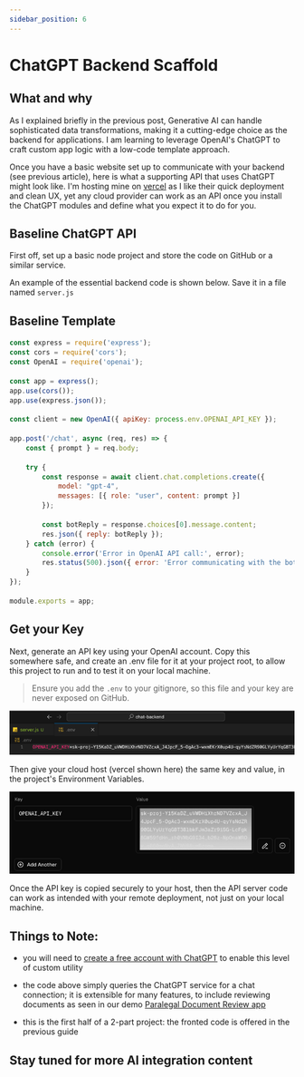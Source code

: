```yaml
---
sidebar_position: 6
---
```


# ChatGPT Backend Scaffold

## What and why

As I explained briefly in the previous post, Generative AI can handle sophisticated data transformations, making it a cutting-edge choice as the backend for applications. I am learning to leverage OpenAI's ChatGPT to craft custom app logic with a low-code template approach.

Once you have a basic website set up to communicate with your backend (see previous article), here is what a supporting API that uses ChatGPT might look like. I'm hosting mine on [vercel](https://www.vercel.com) as I like their quick deployment and clean UX, yet any cloud provider can work as an API once you install the ChatGPT modules and define what you expect it to do for you.

## Baseline ChatGPT API

First off, set up a basic node project and store the code on GitHub or a similar service.

An example of the essential backend code is shown below. Save it in a file named ```server.js``` 

## Baseline Template

```js
const express = require('express');
const cors = require('cors');
const OpenAI = require('openai');

const app = express();
app.use(cors());
app.use(express.json());

const client = new OpenAI({ apiKey: process.env.OPENAI_API_KEY });

app.post('/chat', async (req, res) => {
    const { prompt } = req.body;
    
    try {
        const response = await client.chat.completions.create({
            model: "gpt-4",
            messages: [{ role: "user", content: prompt }]
        });

        const botReply = response.choices[0].message.content;
        res.json({ reply: botReply });
    } catch (error) {
        console.error('Error in OpenAI API call:', error);
        res.status(500).json({ error: 'Error communicating with the bot' });
    }
});

module.exports = app;
```

## Get your Key

Next, generate an API key using your OpenAI account. Copy this somewhere safe, and create an .env file for it at your project root, to allow this project to run and to test it on your local machine. 


> Ensure you add the ```.env``` to your gitignore, so this file and your key are never exposed on GitHub.

![API-key-demo-1](./key-demo1.png)

Then give your cloud host (vercel shown here) the same key and value, in the project's Environment Variables.

![API-key-demo-2](./key-demo2.png)

Once the API key is copied securely to your host, then the API server code can work as intended with your remote deployment, not just on your local machine.


## Things to Note:

- you will need to [create a free account with ChatGPT](https://platform.openai.com/signup) to enable this level of custom utility

- the code above simply queries the ChatGPT service for a chat connection; it is extensible for many features, to include reviewing documents as seen in our demo [Paralegal Document Review app](https://jacks.media/docreview)

- this is the first half of a 2-part project: the fronted code is offered in the previous guide

## Stay tuned for more AI integration content
